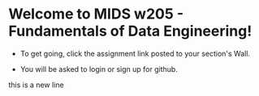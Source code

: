 # Welcome to MIDS w205 - Fundamentals of Data Engineering!

- To get going, click the assignment link posted to your section's Wall.

- You will be asked to login or sign up for github.
 

this is a new line
